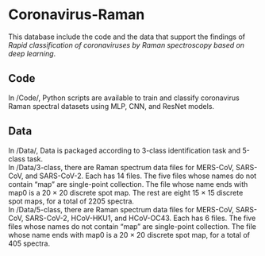 # Coronavirus-Raman
This database include the code and the data that support the findings of *Rapid classification of coronaviruses by Raman spectroscopy based on deep learning*.  
  
## Code
In /Code/, Python scripts are available to train and classify coronavirus Raman spectral datasets using MLP, CNN, and ResNet models.  
  
## Data
In /Data/, Data is packaged according to 3-class identification task and 5-class task.   
In /Data/3-class, there are Raman spectrum data files for MERS-CoV, SARS-CoV, and SARS-CoV-2. Each has 14 files. The five files whose names do not contain “map” are single-point collection. The file whose name ends with map0 is a 20 × 20 discrete spot map. The rest are eight 15 × 15 discrete spot maps, for a total of 2205 spectra.  
In /Data/5-class, there are Raman spectrum data files for MERS-CoV, SARS-CoV, SARS-CoV-2, HCoV-HKU1, and HCoV-OC43. Each has 6 files. The five files whose names do not contain “map” are single-point collection. The file whose name ends with map0 is a 20 × 20 discrete spot map, for a total of 405 spectra.  
